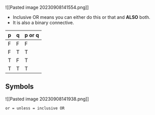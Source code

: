 ![[Pasted image 20230908141554.png]]

- Inclusive OR means you can either do this or that and **ALSO** both.
- It is also a binary connective.

| p   | q   | p or q |
| --- | --- | ------ |
| F   | F   | F      |
| F   | T   | T      |
| T   | F   | T      |
| T   | T   | T       |

## Symbols
![[Pasted image 20230908141938.png]]

```ad-important
or = unless = inclusive OR
```

